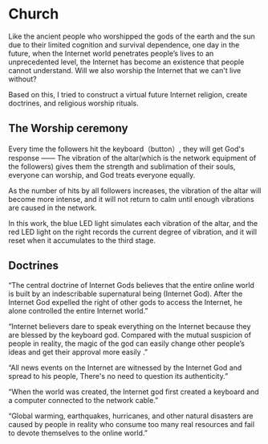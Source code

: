 # Church
Like the ancient people who worshipped the gods of the earth and the sun due to their limited cognition and survival dependence, one day in the future, when the Internet world penetrates people’s lives to an unprecedented level, the Internet has become an existence that people cannot understand. Will we also worship the Internet that we can't live without?

Based on this, I tried to construct a virtual future Internet religion, create doctrines, and religious worship rituals.

## The Worship ceremony
Every time the followers hit the keyboard（button）, they will get God's response —— The vibration of the altar(which is the network equipment of the followers) gives them the strength and sublimation of their souls, everyone can worship, and God treats everyone equally.

As the number of hits by all followers increases, the vibration of the altar will become more intense, and it will not return to calm until enough vibrations are caused in the network.

In this work, the blue LED light simulates each vibration of the altar, and the red LED light on the right records the current degree of vibration, and it will reset when it accumulates to the third stage.

## Doctrines
“The central doctrine of Internet Gods believes that the entire online world is built by an indescribable supernatural being (Internet God). After the Internet God expelled the right of other gods to access the Internet, he alone controlled the entire Internet world.”

“Internet believers dare to speak everything on the Internet because they are blessed by the keyboard god. Compared with the mutual suspicion of people in reality, the magic of the god can easily change other people’s ideas and get their approval more easily .”

“All news events on the Internet are witnessed by the Internet God and spread to his people, There's no need to question its authenticity.”

“When the world was created, the Internet god first created a keyboard and a computer connected to the network cable.”

“Global warming, earthquakes, hurricanes, and other natural disasters are caused by people in reality who consume too many real resources and fail to devote themselves to the online world.”
